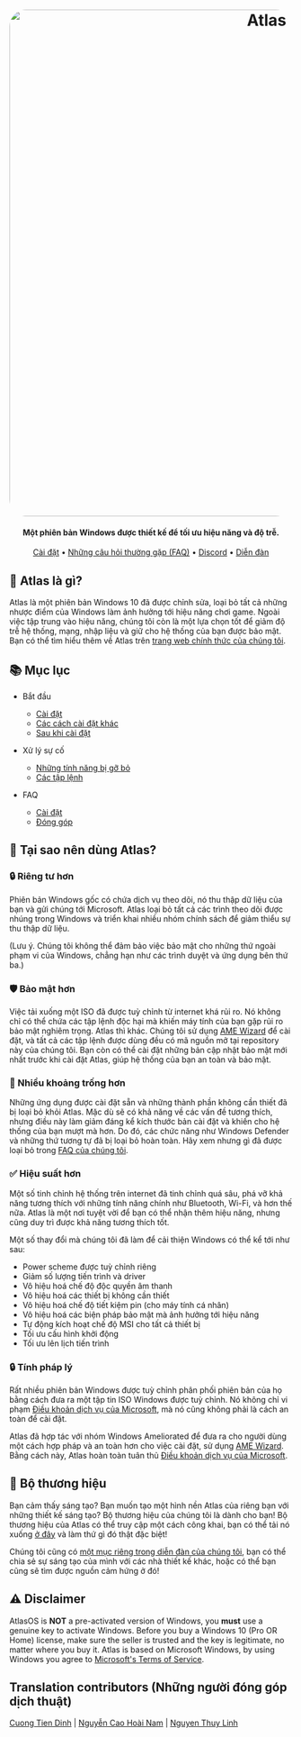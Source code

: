 ﻿<h1 align="center">
  <a href="http://atlasos.net"><img src="https://cdn.jsdelivr.net/gh/Atlas-OS/Atlas@main/img/banner.png" alt="Atlas" width="900" style="border-radius: 30px"></a>
</h1>

<h4 align="center">Một phiên bản Windows được thiết kế để tối ưu hiệu năng và độ trễ.</h4>

<p align="center">
  <a href="https://github.com/Atlas-OS/Atlas/wiki/2.-Installing">Cài đặt</a>
  •
  <a href="https://github.com/Atlas-OS/Atlas/wiki/1.-FAQ#contents">Những câu hỏi thường gặp (FAQ)</a>
  •
  <a href="https://discord.com/servers/atlas-795710270000332800" target="_blank">Discord</a>
  •
  <a href="https://forum.atlasos.net">Diễn đàn</a>
</p>

## 🤔 **Atlas là gì?**

Atlas là một phiên bản Windows 10 đã được chỉnh sửa, loại bỏ tất cả những nhược điểm của Windows làm ảnh hưởng tới hiệu năng chơi game.
Ngoài việc tập trung vào hiệu năng, chúng tôi còn là một lựa chọn tốt để giảm độ trễ hệ thống, mạng, nhập liệu và giữ cho hệ thống của bạn được bảo mật.
Bạn có thể tìm hiểu thêm về Atlas trên [trang web chính thức của chúng tôi](https://atlasos.net).

## 📚 **Mục lục**

- Bắt đầu
  - [Cài đặt](https://docs.atlasos.net/Getting%20started/Installation)
  - [Các cách cài đặt khác](https://docs.atlasos.net/Getting%20started/Other%20installation%20methods/Install%20with%20no%20USB)
  - [Sau khi cài đặt](https://docs.atlasos.net/Getting%20started/Post-Installation/Drivers)

- Xử lý sự cố
  - [Những tính năng bị gỡ bỏ](https://docs.atlasos.net/Troubleshooting/Removed%20features)
  - [Các tập lệnh](https://docs.atlasos.net/Troubleshooting/Scripts)

- FAQ
  - [Cài đặt](https://docs.atlasos.net/FAQ/Installation)
  - [Đóng góp](https://docs.atlasos.net/FAQ/Contribute)

## 👀 **Tại sao nên dùng Atlas?**

### 🔒 Riêng tư hơn
Phiên bản Windows gốc có chứa dịch vụ theo dõi, nó thu thập dữ liệu của bạn và gửi chúng tới Microsoft.
Atlas loại bỏ tất cả các trình theo dõi được nhúng trong Windows và triển khai nhiều nhóm chính sách để giảm thiểu sự thu thập dữ liệu.

(Lưu ý. Chúng tôi không thể đảm bảo việc bảo mật cho những thứ ngoài phạm vi của Windows, chẳng hạn như các trình duyệt và ứng dụng bên thứ ba.)

### 🛡️ Bảo mật hơn
Việc tải xuống một ISO đã được tuỳ chỉnh từ internet khá rủi ro. Nó không chỉ có thể chứa các tập lệnh độc hại mà khiến máy tính của bạn gặp rủi ro bảo mật nghiêm trọng.
Atlas thì khác. Chúng tôi sử dụng [AME Wizard](https://ameliorated.io) để cài đặt, và tất cả các tập lệnh được dùng đều có mã nguồn mở tại repository này của chúng tôi. Bạn còn có thể cài đặt những bản cập nhật bảo mật mới nhất trước khi cài đặt Atlas, giúp hệ thống của bạn an toàn và bảo mật.

### 🚀 Nhiều khoảng trống hơn
Những ứng dụng được cài đặt sẵn và những thành phần không cần thiết đã bị loại bỏ khỏi Atlas. Mặc dù sẽ có khả năng về các vấn đề tương thích, nhưng điều này làm giảm đáng kể kích thước bản cài đặt và khiến cho hệ thống của bạn mượt mà hơn. Do đó, các chức năng như Windows Defender và những thứ tương tự đã bị loại bỏ hoàn toàn. Hãy xem nhưng gì đã được loại bỏ trong [FAQ của chúng tôi](https://docs.atlasos.net/Troubleshooting/Removed%20features).

### ✅ Hiệu suất hơn
Một số tinh chỉnh hệ thống trên internet đã tinh chỉnh quá sâu, phá vỡ khả năng tương thích với những tính năng chính như Bluetooth, Wi-Fi, và hơn thế nữa. Atlas là một nơi tuyệt vời để bạn có thể nhận thêm hiệu năng, nhưng cũng duy trì được khả năng tương thích tốt.

Một số thay đổi mà chúng tôi đã làm để cải thiện Windows có thể kể tới như sau:

- Power scheme được tuỳ chỉnh riêng
- Giảm số lượng tiến trình và driver
- Vô hiệu hoá chế độ độc quyền âm thanh
- Vô hiệu hoá các thiết bị không cần thiết
- Vô hiệu hoá chế độ tiết kiệm pin (cho máy tính cá nhân)
- Vô hiệu hoá các biện pháp bảo mật mà ảnh hưởng tới hiệu năng
- Tự động kích hoạt chế độ MSI cho tất cả thiết bị
- Tối ưu cấu hình khởi động
- Tối ưu lên lịch tiến trình

### 🔒 Tính pháp lý
Rất nhiều phiên bản Windows được tuỳ chỉnh phân phối phiên bản của họ bằng cách đưa ra một tập tin ISO Windows được tuỳ chỉnh. Nó không chỉ vi phạm [Điều khoản dịch vụ của Microsoft](https://www.microsoft.com/en-us/Useterms/Retail/Windows/10/UseTerms_Retail_Windows_10_English.htm), mà nó cũng không phải là cách an toàn để cài đặt.

Atlas đã hợp tác với nhóm Windows Ameliorated để đưa ra cho người dùng một cách hợp pháp và an toàn hơn cho việc cài đặt, sử dụng [AME Wizard](https://ameliorated.io). Bằng cách này, Atlas hoàn toàn tuân thủ [Điều khoản dịch vụ của Microsoft](https://www.microsoft.com/en-us/Useterms/Retail/Windows/10/UseTerms_Retail_Windows_10_English.htm).

## 🎨 Bộ thương hiệu
Bạn cảm thấy sáng tạo? Bạn muốn tạo một hình nền Atlas của riêng bạn với những thiết kế sáng tạo? Bộ thương hiệu của chúng tôi là dành cho bạn!
Bộ thương hiệu của Atlas có thể truy cập một cách công khai, bạn có thể tải nó xuống [ở đây](https://cdn.jsdelivr.net/gh/Atlas-OS/Atlas@main/img/brand-kit.zip) và làm thứ gì đó thật đặc biệt!

Chúng tôi cũng có [một mục riêng trong diễn đàn của chúng tôi](https://forum.atlasos.net/t/art-showcase), bạn có thể chia sẻ sự sáng tạo của mình với các nhà thiết kế khác, hoặc có thể bạn cũng sẽ tìm được nguồn cảm hứng ở đó!

## ⚠️ Disclaimer
AtlasOS is **NOT** a pre-activated version of Windows, you **must** use a genuine key to activate Windows. Before you buy a Windows 10 (Pro OR Home) license, make sure the seller is trusted and the key is legitimate, no matter where you buy it. Atlas is based on Microsoft Windows, by using Windows you agree to [Microsoft's Terms of Service](https://www.microsoft.com/en-us/Useterms/Retail/Windows/10/UseTerms_Retail_Windows_10_English.htm).

## Translation contributors (Những người đóng góp dịch thuật)

[Cuong Tien Dinh](https://github.com/dtcu0ng) | 
[Nguyễn Cao Hoài Nam](https://github.com/sant1ago-da-hanoi) |
[Nguyen Thuy Linh](https://github.com/WhiteSnow00)
